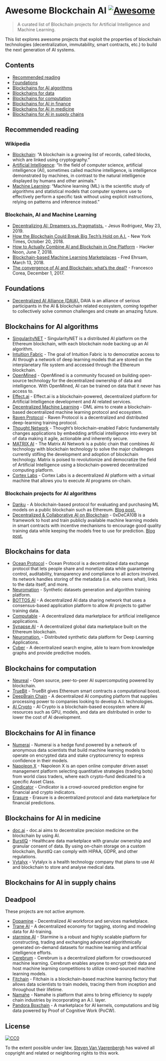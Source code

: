 Awesome Blockchain AI [![Awesome](https://awesome.re/badge.svg)](https://awesome.re)
====================================================================================

> A curated list of Blockchain projects for Artificial Intelligence and Machine Learning.

This list explores awesome projects that exploit the properties of blockchain technologies (decentralization, immutability, smart contracts, etc.) to build the next generation of AI systems.

Contents
--------

-   [Recommended reading](#recommended-reading)
-   [Foundations](#foundations)
-   [Blockchains for AI algorithms](#blockchains-for-ai-algorithms)
-   [Blockchains for data](#blockchains-for-data)
-   [Blockchains for computation](#blockchains-for-computation)
-   [Blockchains for AI in finance](#blockchains-for-ai-in-finance)
-   [Blockchains for AI in medicine](#blockchains-for-ai-in-medicine)
-   [Blockchains for AI in supply chains](#blockchains-for-ai-in-supply-chains)

Recommended reading
-------------------

### Wikipedia

-   [Blockchain](https://en.wikipedia.org/wiki/Blockchain): “A blockchain is a growing list of records, called blocks, which are linked using cryptography.”
-   [Artificial Intelligence](https://en.wikipedia.org/wiki/Artificial_intelligence): “In the field of computer science, artificial intelligence (AI), sometimes called machine intelligence, is intelligence demonstrated by machines, in contrast to the natural intelligence displayed by humans and other animals.”
-   [Machine Learning](https://en.wikipedia.org/wiki/Machine_learning): “Machine learning (ML) is the scientific study of algorithms and statistical models that computer systems use to effectively perform a specific task without using explicit instructions, relying on patterns and inference instead.”

### Blockchain, AI and Machine Learning

-   [Decentralizing AI: Dreamers vs. Pragmatists.](https://towardsdatascience.com/decentralizing-ai-dreamers-vs-pragmatists-230c48d1b350) - Jesus Rodriguez, May 23, 2019.
-   [How the Blockchain Could Break Big Tech’s Hold on A.I.](https://www.nytimes.com/2018/10/20/technology/how-the-blockchain-could-break-big-techs-hold-on-ai.html) - New York Times, October 20, 2018.
-   [How to Actually Combine AI and Blockchain in One Platform](https://hackernoon.com/how-to-actually-combine-ai-and-blockchain-in-one-platform-ef937e919ec2) - Hacker Noon, June 7, 2018.
-   [Blockchain-based Machine Learning Marketplaces](https://medium.com/@FEhrsam/blockchain-based-machine-learning-marketplaces-cb2d4dae2c17) - Fred Ehrsam, March 13, 2018.
-   [The convergence of AI and Blockchain: what’s the deal?](https://medium.com/@Francesco_AI/the-convergence-of-ai-and-blockchain-whats-the-deal-60c618e3accc) - Francesco Corea, December 1, 2017.

Foundations
-----------

-   [Decentralized AI Alliance (DAIA).](https://daia.foundation/) DAIA is an alliance of serious participants in the AI & blockchain related ecosystem, coming together to collectively solve common challenges and create an amazing future.

Blockchains for AI algorithms
-----------------------------

-   [SingularityNET](https://singularitynet.io/) - SingularityNET is a distributed AI platform on the Ethereum blockchain, with each blockchain node backing up an AI algorithm.
-   [Intuition Fabric](https://intuitionfabric.com) - The goal of Intuition Fabric is to democratize access to AI through a network of deep learning models that are stored on the interplanetary file system and accessed through the Ethereum blockchain.
-   [OpenMined](https://openmined.org/) - OpenMined is a community focused on building open-source technology for the decentralized ownership of data and intelligence. With OpenMined, AI can be trained on data that it never has access to.
-   [Effect.ai](https://effect.ai) - Effect.ai is a blockchain-powered, decentralized platform for Artificial Intelligence development and AI related services.
-   [Decentralized Machine Learning](https://decentralizedml.com/) - DML aims to create a blockchain-based decentralized machine learning protocol and ecosystem.
-   [Raven Protocol](https://www.ravenprotocol.com/) - Raven Protocol is a decentralized and distributed deep-learning training protocol.
-   [Thought Network](https://thought.live/) - Thought’s blockchain-enabled Fabric fundamentally changes applications by embedding artificial intelligence into every bit of data making it agile, actionable and inherently secure.
-   [MATRIX AI](https://www.matrix.io/) - The Matrix AI Network is a public chain that combines AI technology with blockchain technology to solve the major challenges currently stifling the development and adoption of blockchain technology. Matrix is poised to revolutionize and democratize the field of Artificial Intelligence using a blockchain-powered decentralized computing platform.
-   [Cortex Labs](https://www.cortexlabs.ai/) - Cortex Labs is a decentralized AI platform with a virtual machine that allows you to execute AI programs on-chain.

### Blockchain projects for AI algorithms

-   [Danku](https://github.com/algorithmiaio/danku) - A blockchain-based protocol for evaluating and purchasing ML models on a public blockchain such as Ethereum. [Blog post.](https://algorithmia.com/research/ml-models-on-blockchain)
-   [Decentralized & Collaborative AI on Blockchain](https://github.com/microsoft/0xDeCA10B) - 0xDeCA10B is a framework to host and train publicly available machine learning models in smart contracts with incentive mechanisms to encourage good quality training data while keeping the models free to use for prediction. [Blog post.](https://www.microsoft.com/en-us/research/blog/leveraging-blockchain-to-make-machine-learning-models-more-accessible/)

Blockchains for data
--------------------

-   [Ocean Protocol](https://oceanprotocol.com/) - Ocean Protocol is a decentralized data exchange protocol that lets people share and monetize data while guaranteeing control, auditability, transparency and compliance to all actors involved. Its network handles storing of the metadata (i.e. who owns what), links to the data itself, and more.
-   [Neuromation](https://neuromation.io/) - Synthetic datasets generation and algorithm training platform.
-   [BOTTOS AI](https://bottos.org/) - A decentralized AI data sharing network that uses a consensus-based application platform to allow AI projects to gather training data.
-   [Computable](https://www.computable.io/) - A decentralized data marketplace for artificial intelligence applications.
-   [Synapse AI](https://blog.synapse.ai/) - A decentralized global data marketplace built on the Ethereum blockchain.
-   [Neuromation.](https://neuromation.io/) - Distributed synthetic data platform for Deep Learning Applications.
-   [Cyber](http://cyber.page/) - A decentralized search engine, able to learn from knowledge graphs and provide predictive models.

Blockchains for computation
---------------------------

-   [Neureal](https://neureal.net/) - Open source, peer-to-peer AI supercomputing powered by blockchain.
-   [TrueBit](https://truebit.io/) - TrueBit gives Ethereum smart contracts a computational boost.
-   [DeepBrain Chain](https://www.deepbrainchain.org/) - A decentralized AI computing platform that supplies processing power to companies looking to develop A.I. technologies.
-   [AI Crypto](https://aicrypto.ai/) - AI Crypto is a blockchain-based ecosystem where AI resources such as GPU, models, and data are distributed in order to lower the cost of AI development.

Blockchains for AI in finance
-----------------------------

-   [Numerai](https://numer.ai/) - Numerai is a hedge fund powered by a network of anonymous data scientists that build machine learning models to operate on encrypted data and stake cryptocurrency to express confidence in their models.
-   [Napoleon X](https://www.napoleonx.ai/) - Napoleon X is an open online computer driven asset management platform selecting quantitative strategies (trading bots) from world class traders, where each crypto-fund dedicated to a specific Asset Class.
-   [Cindicator](https://cindicator.com/) - Cindicator is a crowd-sourced prediction engine for financial and crypto indicators.
-   [Erasure](https://erasure.xxx/) - Erasure is a decentralized protocol and data marketplace for financial predictions.

Blockchains for AI in medicine
------------------------------

-   [doc.ai](https://doc.ai/about) - doc.ai aims to decentralize precision medicine on the blockchain by using AI.
-   [BurstIQ](https://www.burstiq.com/) - Healthcare data marketplace with granular ownership and granular consent of data. By using on-chain storage on a custom blockchain, BurstIQ can comply with HIPAA, GDPR, and other regulations.
-   [Vytalyx](https://vytalyx.io/) - Vytalyx is a health technology company that plans to use AI and blockchain to store and analyse medical data.

Blockchains for AI in supply chains
-----------------------------------

Deadpool
--------

These projects are not active anymore.

-   [Dopamine](https://dopamine.ai/) - Decentralized AI workforce and services marketplace.
-   [Trane AI](http://www.trane.ai/) - A decentralized economy for tagging, storing and modeling data for AI-training.
-   [starmine AI](http://starmine.ai/) - Starmine is a robust and highly scalable platform for constructing, trading and exchanging advanced algorithmically generated on-demand datasets for machine learning and artificial intelligence efforts.
-   [Cerebrum](https://cerebrum.world/) - Cerebrum is a decentralized platform for crowdsourced machine learning. Cerebrum enables anyone to encrypt their data and host machine learning competitions to utilize crowd-sourced machine learning models.
-   [Fitchain](https://fitchain.io/) - Fitchain is a blockchain-based machine learning factory that allows data scientists to train models, tracing them from inception and throughout their lifetime.
-   [Namahe](https://namahe.io/) - Namahe is platform that aims to bring efficiency to supply chain industries by incorporating an A.I. layer.
-   [Pandora Boxchain](https://pandoraboxchain.ai/) - A marketplace for AI kernels, computations and big data powered by Proof of Cognitive Work (PoCW).

License
-------

[![CC0](http://mirrors.creativecommons.org/presskit/buttons/88x31/svg/cc-zero.svg)](https://creativecommons.org/publicdomain/zero/1.0/)

To the extent possible under law, [Steven Van Vaerenbergh](https://github.com/steven2358) has waived all copyright and related or neighboring rights to this work.
